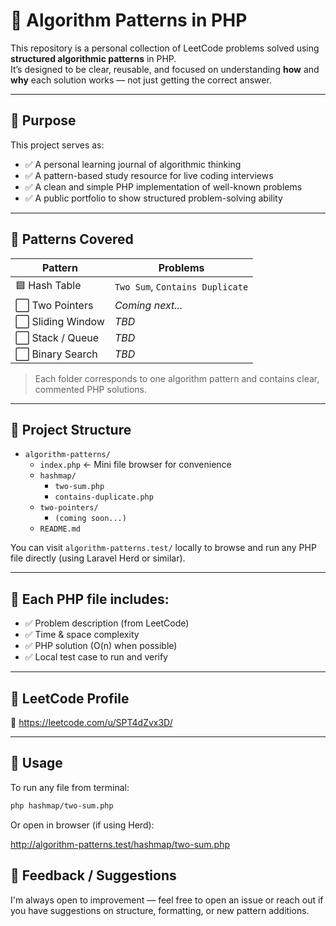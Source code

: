 # 🧠 Algorithm Patterns in PHP

This repository is a personal collection of LeetCode problems solved using **structured algorithmic patterns** in PHP.  
It’s designed to be clear, reusable, and focused on understanding **how** and **why** each solution works — not just getting the correct answer.

---

## 🎯 Purpose

This project serves as:

- ✅ A personal learning journal of algorithmic thinking  
- ✅ A pattern-based study resource for live coding interviews  
- ✅ A clean and simple PHP implementation of well-known problems  
- ✅ A public portfolio to show structured problem-solving ability

---

## 🧩 Patterns Covered

| Pattern         | Problems                              |
|----------------|----------------------------------------|
| 🟦 Hash Table   | `Two Sum`, `Contains Duplicate`        |
| ⬜ Two Pointers | _Coming next..._                       |
| ⬜ Sliding Window | _TBD_                                |
| ⬜ Stack / Queue | _TBD_                                 |
| ⬜ Binary Search | _TBD_                                 |

> Each folder corresponds to one algorithm pattern and contains clear, commented PHP solutions.

---

## 📂 Project Structure

* `algorithm-patterns/`
    * `index.php` ← Mini file browser for convenience
    * `hashmap/`
        * `two-sum.php`
        * `contains-duplicate.php`
    * `two-pointers/`
        * `(coming soon...)`
    * `README.md`

You can visit `algorithm-patterns.test/` locally to browse and run any PHP file directly (using Laravel Herd or similar).

---

## 🧪 Each PHP file includes:

- ✅ Problem description (from LeetCode)  
- ✅ Time & space complexity  
- ✅ PHP solution (O(n) when possible)  
- ✅ Local test case to run and verify

---

## 🔗 LeetCode Profile

📎 https://leetcode.com/u/SPT4dZvx3D/ 

---

## 🚀 Usage

To run any file from terminal:

```bash
php hashmap/two-sum.php
```

Or open in browser (if using Herd):

http://algorithm-patterns.test/hashmap/two-sum.php

## 💬 Feedback / Suggestions
I'm always open to improvement — feel free to open an issue or reach out if you have suggestions on structure, formatting, or new pattern additions.